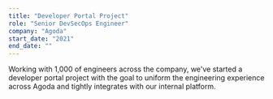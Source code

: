 ```yaml
---
title: "Developer Portal Project"
role: "Senior DevSecOps Engineer"
company: "Agoda"
start_date: "2021"
end_date: ""
---
```


Working with 1,000 of engineers across the company, we've started a developer portal project with the goal to uniform the engineering experience across Agoda and tightly integrates with our internal platform.
